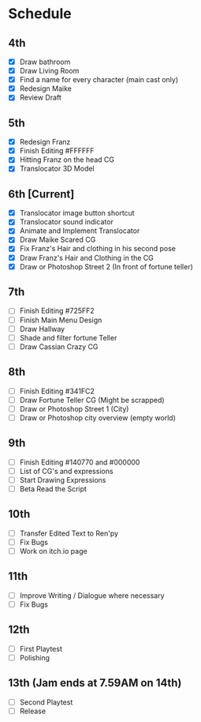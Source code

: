# Schedule

## 4th

- [x] Draw bathroom
- [x] Draw Living Room
- [x] Find a name for every character (main cast only)
- [x] Redesign Maike
- [x] Review Draft

## 5th

- [x] Redesign Franz
- [x] Finish Editing #FFFFFF
- [x] Hitting Franz on the head CG
- [x] Translocator 3D Model

## 6th [Current]

- [x] Translocator image button shortcut
- [x] Translocator sound indicator
- [x] Animate and Implement Translocator
- [x] Draw Maike Scared CG
- [x] Fix Franz's Hair and clothing in his second pose
- [x] Draw Franz's Hair and Clothing in the CG
- [x] Draw or Photoshop Street 2 (In front of fortune teller)

## 7th

- [ ] Finish Editing #725FF2
- [ ] Finish Main Menu Design
- [ ] Draw Hallway
- [ ] Shade and filter fortune Teller
- [ ] Draw Cassian Crazy CG

## 8th

- [ ] Finish Editing #341FC2
- [ ] Draw Fortune Teller CG (Might be scrapped)
- [ ] Draw or Photoshop Street 1 (City)
- [ ] Draw or Photoshop city overview (empty world)

## 9th

- [ ] Finish Editing #140770 and #000000
- [ ] List of CG's and expressions
- [ ] Start Drawing Expressions
- [ ] Beta Read the Script

## 10th

- [ ] Transfer Edited Text to Ren'py
- [ ] Fix Bugs
- [ ] Work on itch.io page

## 11th

- [ ] Improve Writing / Dialogue where necessary
- [ ] Fix Bugs

## 12th

- [ ] First Playtest
- [ ] Polishing

## 13th (Jam ends at 7.59AM on 14th)

- [ ] Second Playtest
- [ ] Release
